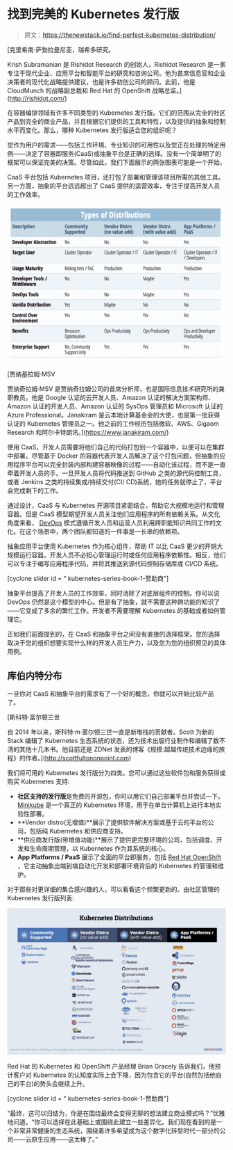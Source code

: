 # 找到完美的 Kubernetes 发行版

> 原文：<https://thenewstack.io/find-perfect-kubernetes-distribution/>

[](http://rishidot.com/)

 [克里希南·萨勃拉曼尼亚，瑞希多研究。

Krish Subramanian 是 Rishidot Research 的创始人，Rishidot Research 是一家专注于现代企业、应用平台和智能平台的研究和咨询公司。他为首席信息官和企业决策者的现代化战略提供建议，也是许多初创公司的顾问。此前，他是 CloudMunch 的战略副总裁和 Red Hat 的 OpenShift 战略总监。](http://rishidot.com/) [](http://rishidot.com/)

在容器编排领域有许多不同类型的 Kubernetes 发行版。它们的范围从完全的社区产品到完全的商业产品，并且根据它们提供的工具和特性，以及提供的抽象和控制水平而变化。那么，哪种 Kubernetes 发行版适合您的组织呢？

您作为用户的需求——包括工作环境、专业知识的可用性以及您正在处理的特定用例——决定了容器即服务(CaaS)或抽象平台是正确的选择。没有一个简单明了的框架可以保证完美的决策。尽管如此，我们下面展示的两张图表可能是一个开始。

CaaS 平台包括 Kubernetes 项目，还打包了部署和管理该项目所需的其他工具。另一方面，抽象的平台远远超出了 CaaS 提供的运营效率，专注于提高开发人员的工作效率。

[![](img/f755eff8c7602d798cd786cc880b68ab.png)](https://storage.googleapis.com/cdn.thenewstack.io/media/2017/11/db830acf-kube-01.png)

 [贾纳基拉姆·MSV

贾纳奇拉姆·MSV 是贾纳奇拉姆公司的首席分析师，也是国际信息技术研究所的兼职教员。他是 Google 认证的云开发人员、Amazon 认证的解决方案架构师、Amazon 认证的开发人员、Amazon 认证的 SysOps 管理员和 Microsoft 认证的 Azure Professional。Janakiram 是云本地计算基金会的大使，也是第一批获得认证的 Kubernetes 管理员之一。他之前的工作经历包括微软、AWS、Gigaom Research 和阿尔卡特朗讯。](https://www.janakiram.com/) 

使用 CaaS，开发人员需要将他们自己的代码打包到一个容器中，以便可以在集群中部署。尽管基于 Docker 的容器代表开发人员解决了这个打包问题，但抽象的应用程序平台可以完全封装内部构建容器映像的过程——自动化该过程，而不是一直牵着开发人员的手。一旦开发人员将代码推送到 GitHub 之类的源代码控制工具，或者 Jenkins 之类的持续集成/持续交付(CI/ CD)系统，她的任务就停止了，平台会完成剩下的工作。

通过设计，CaaS 与 Kubernetes 开源项目紧密结合，帮助它大规模地运行和管理容器。但是 CaaS 模型期望开发人员关注他们应用程序的所有依赖关系。从文化角度来看， [DevOps](/category/devops/) 模式遵循开发人员和运营人员利用跨职能知识共同工作的文化。在这个场景中，两个团队都知道的一件事是一长串的依赖项。

抽象应用平台使用 Kubernetes 作为核心组件，帮助 IT 以比 CaaS 更少的开销大规模运行容器。开发人员不必担心管理运行时或任何应用程序依赖性。相反，他们可以专注于编写应用程序代码，并将其推送到源代码控制存储库或 CI/CD 系统。

[cyclone slider id = " kubernetes-series-book-1-赞助商"]

抽象平台提高了开发人员的工作效率，同时消除了对底层组件的控制。你可以说 DevOps 仍然是这个模型的中心。但是有了抽象，就不需要这种跨功能的知识了——它变成了多余的繁忙工作。开发者不需要理解 Kubernetes 的基础或者如何管理它。

正如我们前面提到的，在 CaaS 和抽象平台之间没有直接的选择框架。您的选择取决于您的组织想要实现什么样的开发人员生产力，以及您为您的组织预见的具体用例。

## 库伯内特分布

一旦你对 CaaS 和抽象平台的需求有了一个好的概念，你就可以开始比较产品了。

 [斯科特·富尔顿三世

自 2014 年以来，斯科特·m·富尔顿三世一直是新堆栈的贡献者。Scott 为新的 Stack 编辑了 Kubernetes 生态系统的状态，还为技术出版行业制作和编辑了数不清的其他十几本书。他目前还是 ZDNet 发表的博客《规模:超越传统技术边缘的旅程》的作者。](http://scottfultononpoint.com) 

我们将可用的 Kubernetes 发行版分为四类。您可以通过这些软件包和服务获得或购买 Kubernetes 支持:

*   **社区支持的发行版**是免费的开源包，你可以用它们自己部署平台并尝试一下。 [Minikube](https://github.com/kubernetes/minikube) 是一个真正的 Kubernetes 环境，用于在单台计算机上进行本地实验性部署。
*   **Vendor distro(无增值)**展示了提供软件解决方案或基于云的平台的公司，包括纯 Kubernetes 和供应商支持。
*   **供应商发行版(带增值功能)**展示了提供更完整环境的公司，包括调度、开发和生命周期管理，以 Kubernetes 作为其系统的核心。
*   **App Platforms / PaaS** 展示了全面的平台即服务，包括 [Red Hat OpenShift](https://www.openshift.com/) ，它主动抽象出端到端自动化开发和部署环境背后的 Kubernetes 的管理和维护。

对于那些对更详细的集合感兴趣的人，可以看看这个频繁更新的、由社区管理的 Kubernetes 发行版列表:

[![](img/53e521932f462993d73608b7bcd78b10.png)](https://storage.googleapis.com/cdn.thenewstack.io/media/2017/11/5aa59276-kube-02.png)

Red Hat 的 Kubernetes 和 OpenShift 产品经理 Brian Gracely 告诉我们，他预计客户对 Kubernetes 的认知度实际上会下降，因为包含它的平台(自然包括他自己的平台)的势头会继续上升。

[cyclone slider id = " kubernetes-series-book-1-赞助商"]

“最终，这可以归结为，你是在围绕最终会变得无聊的想法建立商业模式吗？”优雅地问道。“你可以选择在此基础上或围绕此建立一些差异化。我们现在看到的是一个非常非常健康的生态系统，围绕着许多希望成为这个数字化转型时代一部分的公司——云原生应用——这太棒了。”

<svg xmlns:xlink="http://www.w3.org/1999/xlink" viewBox="0 0 68 31" version="1.1"><title>Group</title> <desc>Created with Sketch.</desc></svg>